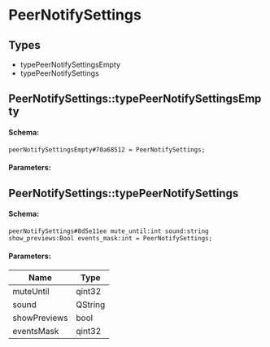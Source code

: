 # PeerNotifySettings

## Types

* typePeerNotifySettingsEmpty
* typePeerNotifySettings

## PeerNotifySettings::typePeerNotifySettingsEmpty

#### Schema:

`peerNotifySettingsEmpty#70a68512 = PeerNotifySettings;`

#### Parameters:


## PeerNotifySettings::typePeerNotifySettings

#### Schema:

`peerNotifySettings#8d5e11ee mute_until:int sound:string show_previews:Bool events_mask:int = PeerNotifySettings;`

#### Parameters:

|Name|Type|
|----|----|
|muteUntil|qint32|
|sound|QString|
|showPreviews|bool|
|eventsMask|qint32|

